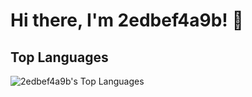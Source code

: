 # Hi there, I'm 2edbef4a9b! 👋

## Top Languages

<picture>
  <source
    srcset="https://github-statistics-2edbef4a9bs-projects.vercel.app/api/top-langs/?username=2edbef4a9b&layout=donut-vertical&show_icons=true&langs_count=8&hide=CSS,HTML,Perl,JavaScript,Jupyter%20Notebook,Makefile&theme=tokyonight"
    media="(prefers-color-scheme: dark)"
  />
  <source
    srcset="https://github-statistics-2edbef4a9bs-projects.vercel.app/api/top-langs/?username=2edbef4a9b&layout=donut-vertical&show_icons=true&langs_count=8&hide=CSS,HTML,Perl,JavaScript,Jupyter%20Notebook,Makefile&theme=default"
    media="(prefers-color-scheme: light), (prefers-color-scheme: no-preference)"
  />
  <img
    src="https://github-statistics-2edbef4a9bs-projects.vercel.app/api/top-langs/?username=2edbef4a9b&layout=donut-vertical&show_icons=true&langs_count=8&hide=CSS,HTML,Perl,JavaScript,Jupyter%20Notebook,Makefile&theme=tokyonight"
    alt="2edbef4a9b's Top Languages" />
</picture>
